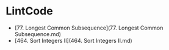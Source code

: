 #  LintCode 

* [77. Longest Common Subsequence](77. Longest Common Subsequence.md)
* [464. Sort Integers II](464. Sort Integers II.md)

